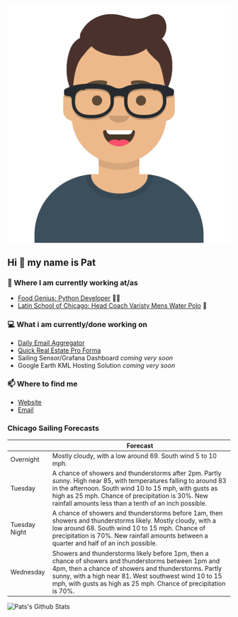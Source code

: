 [![Social banner for p-j-falconer](https://raw.githubusercontent.com/P-J-FALCONER/P-J-FALCONER/master/assets/avataaars.svg)](https://patfalconer.com/)
## Hi :wave: my name is Pat

### 💼 Where I am currently working at/as
- [Food Genius: Python Developer](https://getfoodgenius.com/) 🍔🐍
- [Latin School of Chicago: Head Coach Varisty Mens Water Polo](https://www.latinschool.org/) 🤽


### 💻 What i am currently/done working on
 - [Daily Email Aggregator](https://github.com/P-J-FALCONER/dott_daily_mail)
 - [Quick Real Estate Pro Forma](https://github.com/P-J-FALCONER/henry)
 - Sailing Sensor/Grafana Dashboard *coming very soon*
 - Google Earth KML Hosting Solution *coming very soon*

### 📫 Where to find me
 - [Website](https://patfalconer.com/)
 - [Email](mailto:patrick.j.falconer@gmail.com)


### Chicago Sailing Forecasts
|   | Forecast  |
|---|---|
| Overnight | Mostly cloudy, with a low around 69. South wind 5 to 10 mph. |
| Tuesday | A chance of showers and thunderstorms after 2pm. Partly sunny. High near 85, with temperatures falling to around 83 in the afternoon. South wind 10 to 15 mph, with gusts as high as 25 mph. Chance of precipitation is 30%. New rainfall amounts less than a tenth of an inch possible. |
| Tuesday Night | A chance of showers and thunderstorms before 1am, then showers and thunderstorms likely. Mostly cloudy, with a low around 68. South wind 10 to 15 mph. Chance of precipitation is 70%. New rainfall amounts between a quarter and half of an inch possible. |
| Wednesday | Showers and thunderstorms likely before 1pm, then a chance of showers and thunderstorms between 1pm and 4pm, then a chance of showers and thunderstorms. Partly sunny, with a high near 81. West southwest wind 10 to 15 mph, with gusts as high as 25 mph. Chance of precipitation is 70%. |

![Pats's Github Stats](https://github-readme-stats.vercel.app/api?username=p-j-falconer&show_icons=true&theme=radical)
